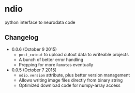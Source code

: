 # ndio
python interface to neurodata code

## Changelog

- 0.0.6 (October 9 2015)
    - `post_cutout` to upload cutout data to writeable projects
    - A bunch of better error handling
    - Prepping for more `Remote`s eventually
- 0.0.5 (October 7 2015)
    - `ndio.version` attribute, plus better version management
    - Allows writing image files directly from binary string
    - Optimized download code for numpy-array access

